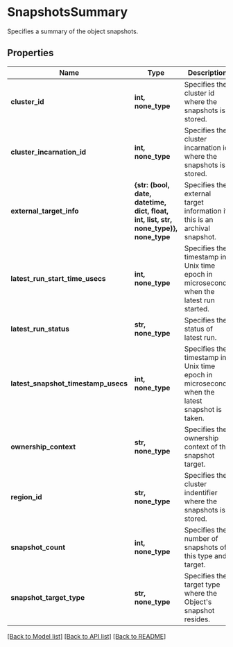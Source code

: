 # SnapshotsSummary

Specifies a summary of the object snapshots.

## Properties
Name | Type | Description | Notes
------------ | ------------- | ------------- | -------------
**cluster_id** | **int, none_type** | Specifies the cluster id where the snapshots is stored. | [optional] 
**cluster_incarnation_id** | **int, none_type** | Specifies the cluster incarnation id where the snapshots is stored. | [optional] 
**external_target_info** | **{str: (bool, date, datetime, dict, float, int, list, str, none_type)}, none_type** | Specifies the external target information if this is an archival snapshot. | [optional] 
**latest_run_start_time_usecs** | **int, none_type** | Specifies the timestamp in Unix time epoch in microseconds when the latest run started. | [optional] 
**latest_run_status** | **str, none_type** | Specifies the status of latest run. | [optional] 
**latest_snapshot_timestamp_usecs** | **int, none_type** | Specifies the timestamp in Unix time epoch in microseconds when the latest snapshot is taken. | [optional] 
**ownership_context** | **str, none_type** | Specifies the ownership context of the snapshot target. | [optional] 
**region_id** | **str, none_type** | Specifies the cluster indentifier where the snapshots is stored. | [optional] 
**snapshot_count** | **int, none_type** | Specifies the number of snapshots of this type and target. | [optional] 
**snapshot_target_type** | **str, none_type** | Specifies the target type where the Object&#39;s snapshot resides. | [optional] 

[[Back to Model list]](../README.md#documentation-for-models) [[Back to API list]](../README.md#documentation-for-api-endpoints) [[Back to README]](../README.md)



